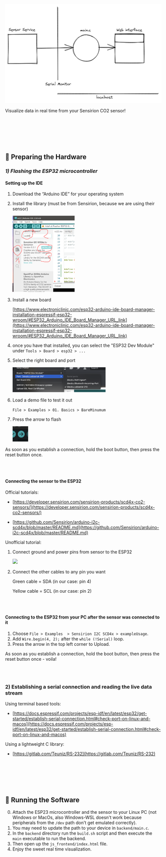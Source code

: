 ![Untitled](./readme_assets/Untitled.png)

Visualize data in real time from your Sensirion CO2 sensor!

<br><br><br><br><br>

## 🔧 Preparing the Hardware

### *1) Flashing the ESP32 microcontroller*

#### Setting up the IDE

1. Download the “Arduino IDE” for your operating system
2. Install the library (must be from Sensirion, because we are using their sensor)
    
    <img src="./readme_assets/Untitled%201.png" width="200">
    
3. Install a new board
    
    [https://www.electroniclinic.com/esp32-arduino-ide-board-manager-installation-espressif-esp32-wroom/#ESP32_Arduino_IDE_Board_Manager_URL_link](https://www.electroniclinic.com/esp32-arduino-ide-board-manager-installation-espressif-esp32-wroom/#ESP32_Arduino_IDE_Board_Manager_URL_link)
    
4. once you have that installed, you can select the "ESP32 Dev Module" under `Tools > Board > esp32 > ...`
5. Select the right board and port
    
    <img src="./readme_assets/Untitled%202.png" width="300">
    
6. Load a demo file to test it out
    
    `File > Examples > 01. Basics > BareMinumum`
    
4. Press the arrow to flash

    <img src="./readme_assets/Untitled%203.png" width="50">

As soon as you establish a connection, hold the boot button, then press the reset button once.

<br><br>

#### Connecting the sensor to the ESP32

Official tutorials:

- [https://developer.sensirion.com/sensirion-products/scd4x-co2-sensors/](https://developer.sensirion.com/sensirion-products/scd4x-co2-sensors/)

- [https://github.com/Sensirion/arduino-i2c-scd4x/blob/master/README.md](https://github.com/Sensirion/arduino-i2c-scd4x/blob/master/README.md)

Unofficial tutorial:

1. Connect ground and power pins from sensor to the ESP32
    
    <img src="./readme_assets/Untitled%204.png" width="200">
    
2. Connect the other cables to any pin you want
    
    Green cable = SDA (in our case: pin 4)
    
    Yellow cable = SCL (in our case: pin 2)

<br><br>

#### Connecting to the ESP32 from your PC after the sensor was connected to it

1. Choose `File > Examples  > Sensirion I2C SCD4x > exampleUsage`.
2. Add `Wire.begin(4, 2);` after the `while (!Serial)` loop.
3. Press the arrow in the top left corner to Upload.

As soon as you establish a connection, hold the boot button, then press the reset button once - voila!

<br><br>

### 2) Establishing a serial connection and reading the live data stream

Using terminal based tools:

- [https://docs.espressif.com/projects/esp-idf/en/latest/esp32/get-started/establish-serial-connection.html#check-port-on-linux-and-macos](https://docs.espressif.com/projects/esp-idf/en/latest/esp32/get-started/establish-serial-connection.html#check-port-on-linux-and-macos)

Using a lightweight C library:
- [https://gitlab.com/Teuniz/RS-232](https://gitlab.com/Teuniz/RS-232)


<br><br><br><br><br>

## 🔧 Running the Software

0. Attach the ESP23 microcontroller and the sensor to your Linux PC (not Windows or MacOs, also Windows-WSL doesn't work because peripherals from the `/dev` path don't get emulated correctly).
1. You may need to update the path to your device in `backend/main.c`.
2. In the `backend` directory run the `build.sh` script and then execute the `main` executable to run the backend.
3. Then open up the `js_frontend/index.html` file.
4. Enjoy the sweet real time visualization.
